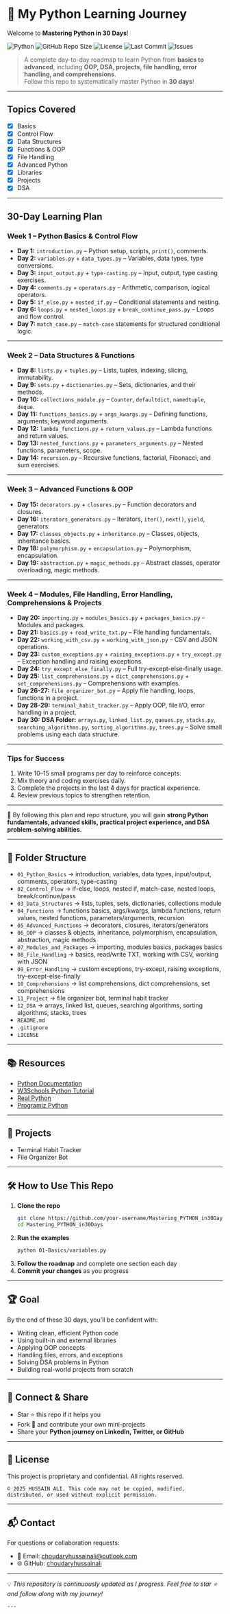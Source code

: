 # 🐍 My Python Learning Journey


Welcome to **Mastering Python in 30 Days**!  


![Python](https://img.shields.io/badge/Python-3.11-blue?logo=python&logoColor=white)
![GitHub Repo Size](https://img.shields.io/github/repo-size/choudaryhussainali/Mastering_PYTHON_in30Days)
![License](https://img.shields.io/badge/License-MIT-green)
![Last Commit](https://img.shields.io/github/last-commit/choudaryhussainali/Mastering_PYTHON_in30Days)
![Issues](https://img.shields.io/github/issues/choudaryhussainali/Mastering_PYTHON_in30Days)

> A complete day-to-day roadmap to learn Python from **basics to advanced**, including **OOP, DSA, projects, file handling, error handling, and comprehensions**.  
> Follow this repo to systematically master Python in **30 days**!
---

## Topics Covered
- [x] Basics
- [x] Control Flow
- [x] Data Structures
- [x] Functions & OOP
- [x] File Handling
- [x] Advanced Python
- [x] Libraries
- [x] Projects
- [x] DSA

---

## 30-Day Learning Plan

### **Week 1 – Python Basics & Control Flow**
- **Day 1:** `introduction.py` – Python setup, scripts, `print()`, comments.  
- **Day 2:** `variables.py` + `data_types.py` – Variables, data types, type conversions.  
- **Day 3:** `input_output.py` + `type-casting.py` – Input, output, type casting exercises.  
- **Day 4:** `comments.py` + `operators.py` – Arithmetic, comparison, logical operators.  
- **Day 5:** `if_else.py` + `nested_if.py` – Conditional statements and nesting.  
- **Day 6:** `loops.py` + `nested_loops.py` + `break_continue_pass.py` – Loops and flow control.  
- **Day 7:** `match_case.py` – `match-case` statements for structured conditional logic.  

---

### **Week 2 – Data Structures & Functions**
- **Day 8:** `lists.py` + `tuples.py` – Lists, tuples, indexing, slicing, immutability.  
- **Day 9:** `sets.py` + `dictionaries.py` – Sets, dictionaries, and their methods.  
- **Day 10:** `collections_module.py` – `Counter`, `defaultdict`, `namedtuple`, `deque`.  
- **Day 11:** `functions_basics.py` + `args_kwargs.py` – Defining functions, arguments, keyword arguments.  
- **Day 12:** `lambda_functions.py` + `return_values.py` – Lambda functions and return values.  
- **Day 13:** `nested_functions.py` + `parameters_arguments.py` – Nested functions, parameters, scope.  
- **Day 14:** `recursion.py` – Recursive functions, factorial, Fibonacci, and sum exercises.  

---

### **Week 3 – Advanced Functions & OOP**
- **Day 15:** `decorators.py` + `closures.py` – Function decorators and closures.  
- **Day 16:** `iterators_generators.py` – Iterators, `iter()`, `next()`, `yield`, generators.  
- **Day 17:** `classes_objects.py` + `inheritance.py` – Classes, objects, inheritance basics.  
- **Day 18:** `polymorphism.py` + `encapsulation.py` – Polymorphism, encapsulation.  
- **Day 19:** `abstraction.py` + `magic_methods.py` – Abstract classes, operator overloading, magic methods.  

---

### **Week 4 – Modules, File Handling, Error Handling, Comprehensions & Projects**
- **Day 20:** `importing.py` + `modules_basics.py` + `packages_basics.py` – Modules and packages.  
- **Day 21:** `basics.py` + `read_write_txt.py` – File handling fundamentals.  
- **Day 22:** `working_with_csv.py` + `working_with_json.py` – CSV and JSON operations.  
- **Day 23:** `custom_exceptions.py` + `raising_exceptions.py` + `try_except.py` – Exception handling and raising exceptions.  
- **Day 24:** `try_except_else_finally.py` – Full try-except-else-finally usage.  
- **Day 25:** `list_comprehensions.py` + `dict_comprehensions.py` + `set_comprehensions.py` – Comprehensions with examples.  
- **Day 26-27:** `file_organizer_bot.py` – Apply file handling, loops, functions in a project.  
- **Day 28-29:** `terminal_habit_tracker.py` – Apply OOP, file I/O, error handling in a project.  
- **Day 30:** **DSA Folder:** `arrays.py`, `linked_list.py`, `queues.py`, `stacks.py`, `searching_algorithms.py`, `sorting_algorithms.py`, `trees.py` – Solve small problems using each data structure.  

---

### **Tips for Success**
1. Write 10–15 small programs per day to reinforce concepts.  
2. Mix theory and coding exercises daily.  
3. Complete the projects in the last 4 days for practical experience.  
4. Review previous topics to strengthen retention.  

---

📌 By following this plan and repo structure, you will gain **strong Python fundamentals, advanced skills, practical project experience, and DSA problem-solving abilities**.

---

## 📂 Folder Structure

- `01_Python_Basics` → introduction, variables, data types, input/output, comments, operators, type-casting
- `02_Control_Flow` → if-else, loops, nested if, match-case, nested loops, break/continue/pass
- `03_Data_Structures` → lists, tuples, sets, dictionaries, collections module
- `04_Functions` → functions basics, args/kwargs, lambda functions, return values, nested functions, parameters/arguments, recursion
- `05_Advanced_Functions` → decorators, closures, iterators/generators
- `06_OOP` → classes & objects, inheritance, polymorphism, encapsulation, abstraction, magic methods
- `07_Modules_and_Packages` → importing, modules basics, packages basics
- `08_File_Handling` → basics, read/write TXT, working with CSV, working with JSON
- `09_Error_Handling` → custom exceptions, try-except, raising exceptions, try-except-else-finally
- `10_Comprehensions` → list comprehensions, dict comprehensions, set comprehensions
- `11_Project` → file organizer bot, terminal habit tracker
- `12_DSA` → arrays, linked list, queues, searching algorithms, sorting algorithms, stacks, trees
- `README.md`  
- `.gitignore`  
- `LICENSE`

---

## 📚 Resources
- [Python Documentation](https://docs.python.org/3/)
- [W3Schools Python Tutorial](https://www.w3schools.com/python/)
- [Real Python](https://realpython.com/)
- [Programiz Python](https://www.programiz.com/python-programming)
---

## 🚀 Projects
- Terminal Habit Tracker
- File Organizer Bot

---


## 🛠 How to Use This Repo
1. **Clone the repo**  
   ```bash
   git clone https://github.com/your-username/Mastering_PYTHON_in30Days.git
   cd Mastering_PYTHON_in30Days
   ```
2. **Run the examples**  
   ```bash
   python 01-Basics/variables.py
   ```
3. **Follow the roadmap** and complete one section each day  
4. **Commit your changes** as you progress

---

## 🏆 Goal
By the end of these 30 days, you’ll be confident with:
- Writing clean, efficient Python code  
- Using built-in and external libraries  
- Applying OOP concepts  
- Handling files, errors, and exceptions  
- Solving DSA problems in Python  
- Building real-world projects from scratch  
---
## 🔗 Connect & Share
- Star ⭐ this repo if it helps you  
- Fork 🍴 and contribute your own mini-projects  
- Share your **Python journey on LinkedIn, Twitter, or GitHub**  
---

## 📄 License

This project is proprietary and confidential. All rights reserved.

```
© 2025 HUSSAIN ALI. This code may not be copied, modified, distributed, or used without explicit permission.
```

---

## 📬 Contact

For questions or collaboration requests:

* 📧 Email: [choudaryhussainali@outlook.com](mailto:choudaryhussainali@outlook.com)
* 🌐 GitHub: [choudaryhussainali](https://github.com/choudaryhussainali)

---

💡 *This repository is continuously updated as I progress. Feel free to star ⭐ and follow along with my journey!*
```
---

